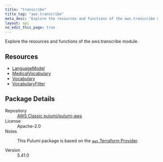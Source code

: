 ```yaml
---
title: "transcribe"
title_tag: "aws.transcribe"
meta_desc: "Explore the resources and functions of the aws.transcribe module."
layout: api
no_edit_this_page: true
---
```


<!-- WARNING: this file was generated by Pulumi Docs Generator. -->
<!-- Do not edit by hand unless you're certain you know what you are doing! -->

Explore the resources and functions of the aws.transcribe module.

<h2 id="resources">Resources</h2>
<ul class="api">
    <li><a href="languagemodel/" title="LanguageModel"><span class="api-symbol api-symbol--resource"></span>LanguageModel</a></li>
    <li><a href="medicalvocabulary/" title="MedicalVocabulary"><span class="api-symbol api-symbol--resource"></span>MedicalVocabulary</a></li>
    <li><a href="vocabulary/" title="Vocabulary"><span class="api-symbol api-symbol--resource"></span>Vocabulary</a></li>
    <li><a href="vocabularyfilter/" title="VocabularyFilter"><span class="api-symbol api-symbol--resource"></span>VocabularyFilter</a></li>
</ul>

<h2 id="package-details">Package Details</h2>
<dl class="package-details">
	<dt>Repository</dt>
	<dd><a href="https://github.com/pulumi/pulumi-aws">AWS Classic pulumi/pulumi-aws</a></dd>
	<dt>License</dt>
	<dd>Apache-2.0</dd>
	<dt>Notes</dt>
	<dd><p>This Pulumi package is based on the <a href="https://github.com/hashicorp/terraform-provider-aws"><code>aws</code> Terraform Provider</a>.</p>
</dd>
	<dt>Version</dt>
	<dd>5.41.0</dd>
</dl>

